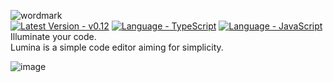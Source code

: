 ![wordmark](https://github.com/Vardan2009/lumina/assets/70532109/315c2536-ceae-404f-92c3-51ec7e22ade3)\
[![Latest Version - v0.12](https://img.shields.io/badge/Latest_Version-v0.12-2ea44f)](https://) [![Language - TypeScript](https://img.shields.io/badge/Language-TypeScript-0073ff)](https://) [![Language - JavaScript](https://img.shields.io/badge/Language-JavaScript-ffb300)](https://)\
Illuminate your code.\
Lumina is a simple code editor aiming for simplicity.

![image](https://github.com/Vardan2009/lumina/assets/70532109/060e36a4-bd0d-4fba-ba05-5f3b7911ab1b)
